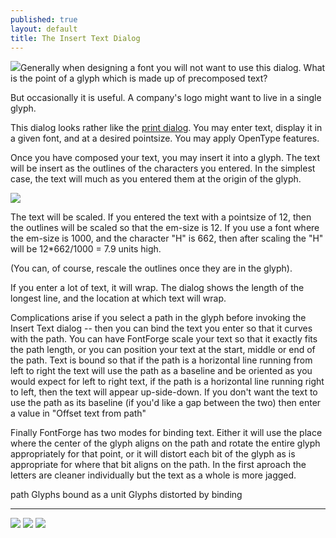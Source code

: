 ```yaml
---
published: true
layout: default
title: The Insert Text Dialog
---
```


![](img/InsertTxtDlg.png)Generally when designing a font you will not want
to use this dialog. What is the point of a glyph which is made up of
precomposed text?

But occasionally it is useful. A company's logo might want to live in a
single glyph.

This dialog looks rather like the [print dialog](../display/). You may
enter text, display it in a given font, and at a desired pointsize. You
may apply OpenType features.

Once you have composed your text, you may insert it into a glyph. The
text will be insert as the outlines of the characters you entered. In
the simplest case, the text will much as you entered them at the origin
of the glyph.

![](img/TextUnbound.png)

The text will be scaled. If you entered the text with a pointsize of 12,
then the outlines will be scaled so that the em-size is 12. If you use a
font where the em-size is 1000, and the character "H" is 662, then after
scaling the "H" will be 12\*662/1000 = 7.9 units high.

(You can, of course, rescale the outlines once they are in the glyph).

If you enter a lot of text, it will wrap. The dialog shows the length of
the longest line, and the location at which text will wrap.

Complications arise if you select a path in the glyph before invoking
the Insert Text dialog -- then you can bind the text you enter so that
it curves with the path. You can have FontForge scale your text so that
it exactly fits the path length, or you can position your text at the
start, middle or end of the path. Text is bound so that if the path is a
horizontal line running from left to right the text will use the path as
a baseline and be oriented as you would expect for left to right text,
if the path is a horizontal line running right to left, then the text
will appear up-side-down. If you don't want the text to use the path as
its baseline (if you'd like a gap between the two) then enter a value in
"Offset text from path"

Finally FontForge has two modes for binding text. Either it will use the
place where the center of the glyph aligns on the path and rotate the
entire glyph appropriately for that point, or it will distort each bit
of the glyph as is appropriate for where that bit aligns on the path. In
the first aproach the letters are cleaner individually but the text as a
whole is more jagged.

  path                  Glyphs bound as a unit           Glyphs distorted by binding
  --------------------- -------------------------------- -----------------------------------
  ![](img/PathToBind.png)   ![](img/TextBoundUnitaryGlyph.png)   ![](img/TextBoundDistortedGlyphs.png)


